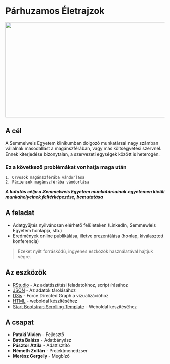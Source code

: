 Párhuzamos Életrajzok
=====================

<p align="center">
  <img width="520" height="300" src="https://cdn.pixabay.com/photo/2017/02/20/14/18/health-2082630_960_720.jpg">
</p>

## A cél
A Semmelweis Egyetem klinikumban dolgozó munkatársai nagy számban vállalnak másodállást a magánszférában, vagy más költségvetési szervnél. Ennek kiterjedése bizonytalan, a szervezeti egységek között is heterogén.

### Ez a következő problémákat vonhatja maga után
```
1. Orvosok magánszférába vándorlása
2. Páciensek magánszférába vándorlása
```
_**A kutatás célja a Semmelweis Egyetem munkatársainak egyetemen kívüli munkahelyeinek feltérképezése, bemutatása**_

## A feladat
- Adatgyűjtés nyilvánosan elérhető felületeken (LinkedIn, Semmewleis Egyetem honlapja, stb.)
- Eredmények online publikálása, illetve prezentálása (honlap, kiválasztott konferencia)
> Ezeket nyílt forráskódú, ingyenes eszközök használatával hajtjuk végre.

## Az eszközök
* [RStudio](https://www.rstudio.com) - Az adattisztítási feladatokhoz, script írásához
* [JSON](https://www.json.org) - Az adatok tárolásához
* [D3js](https://d3js.org) - Force Directed Graph a vizualizációhoz
* [HTML](https://www.w3schools.com/html/) - weboldal készítéséhez
* [Start Bootstrap Scrolling Template](https://startbootstrap.com/template-overviews/scrolling-nav/) - Weboldal készítéséhez

## A csapat
* **Pataki Vivien** - Fejlesztő
* **Batta Balázs** - Adatbányász
* **Pásztor Attila** - Adattisztító
* **Németh Zoltán** - Projektmenedzser
* **Merész Gergely** - Megbízó
